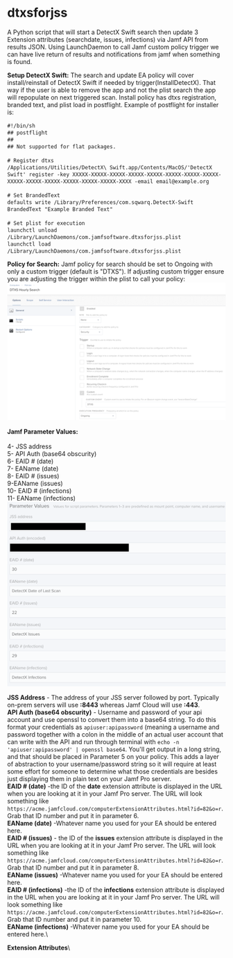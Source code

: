 # dtxsforjss
A Python script that will start a DetectX Swift search then update 3 Extension attributes (searchdate, issues, infections) via  Jamf API from results JSON. Using LaunchDaemon to call Jamf custom policy trigger we can have live return of results and notifications from jamf when something is found.

**Setup DetectX Swift:**
The search and update EA policy will cover install/reinstall of DetectX Swift if needed by trigger(InstallDetectX). That way if the user is able to remove the app and not the plist search the app will repopulate on next triggered scan. Install policy has dtxs registration, branded text, and plist load in postflight. Example of postflight for installer is:

```
#!/bin/sh
## postflight
##
## Not supported for flat packages.

# Register dtxs
/Applications/Utilities/DetectX\ Swift.app/Contents/MacOS/'DetectX Swift' register -key XXXXX-XXXXX-XXXXX-XXXXX-XXXXX-XXXXX-XXXXX-XXXXX-XXXXX-XXXXX-XXXXX-XXXXX-XXXXX-XXXXX-XXXX -email email@example.org

# Set BrandedText
defaults write /Library/Preferences/com.sqwarq.DetectX-Swift BrandedText "Example Branded Text"

# Set plist for execution
launchctl unload /Library/LaunchDaemons/com.jamfsoftware.dtxsforjss.plist
launchctl load /Library/LaunchDaemons/com.jamfsoftware.dtxsforjss.plist
```


**Policy for Search:**
Jamf policy for search should be set to Ongoing with only a custom trigger (default is "DTXS"). If adjusting custom trigger ensure you are adjusting the trigger within the plist to call your policy:
![JSSSearchPolicySetup](https://github.com/scottgary/dtxsforjss/blob/master/dtxsforjssPolicy.png)

**Jamf Parameter Values:**\
\
4- JSS address\
5- API Auth (base64 obscurity)\
6- EAID # (date)\
7- EAName (date)\
8- EAID # (issues)\
9-EAName (issues)\
10- EAID # (infections)\
11- EAName (infections)\
![JSSParameters](https://github.com/scottgary/dtxsforjss/blob/master/JSS%20Parameter%20Values.png)
  
**JSS Address** - The address of your JSS server followed by port. Typically on-prem servers will use **:8443** whereas Jamf Cloud will use **:443**.\
**API Auth (base64 obscurity)** - Username and password of your api account and use openssl to convert them into a base64 string. To do this format your credentials as `apiuser:apipassword` (meaning a username and password together with a colon in the middle of an actual user account that can write with the API and run through terminal with `echo -n 'apiuser:apipassword' | openssl base64`. You'll get output in a long string, and that should be placed in Parameter 5 on your policy. This adds a layer of abstraction to your username/password string so it will require at least some effort for someone to determine what those credentials are besides just displaying them in plain text on your Jamf Pro server.\
**EAID # (date)** -the ID of the **date** extension attribute is displayed in the URL when you are looking at it in your Jamf Pro server. The URL will look something like `https://acme.jamfcloud.com/computerExtensionAttributes.html?id=82&o=r`. Grab that ID number and put it in parameter 6.\
**EAName (date)** -Whatever name you used for your EA should be entered here.\
**EAID # (issues)** - the ID of the **issues** extension attribute is displayed in the URL when you are looking at it in your Jamf Pro server. The URL will look something like `https://acme.jamfcloud.com/computerExtensionAttributes.html?id=82&o=r`. Grab that ID number and put it in parameter 8.\
**EAName (issues)** -Whatever name you used for your EA should be entered here.\
**EAID # (infections)** -the ID of the **infections** extension attribute is displayed in the URL when you are looking at it in your Jamf Pro server. The URL will look something like `https://acme.jamfcloud.com/computerExtensionAttributes.html?id=82&o=r`. Grab that ID number and put it in parameter 10.\
**EAName (infections)** -Whatever name you used for your EA should be entered here.\

**Extension Attributes**\
